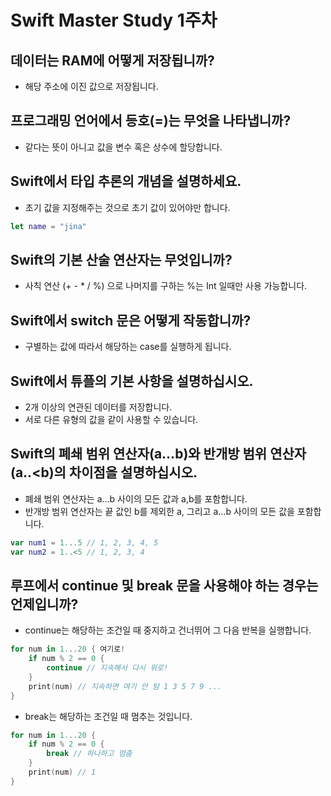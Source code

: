 # Swift Master Study 1주차

## 데이터는 RAM에 어떻게 저장됩니까?

- 해당 주소에 이진 값으로 저장됩니다.

## 프로그래밍 언어에서 등호(=)는 무엇을 나타냅니까?

- 같다는 뜻이 아니고 값을 변수 혹은 상수에 할당합니다.

## Swift에서 타입 추론의 개념을 설명하세요.

- 초기 값을 지정해주는 것으로 초기 값이 있어야만 합니다.

```swift
let name = "jina"
```

## Swift의 기본 산술 연산자는 무엇입니까?

- 사칙 연산 (+ - * / %) 으로 나머지를 구하는 %는 Int 일때만 사용 가능합니다.

## Swift에서 switch 문은 어떻게 작동합니까?

- 구별하는 값에 따라서 해당하는 case를 실행하게 됩니다.

## Swift에서 튜플의 기본 사항을 설명하십시오.

- 2개 이상의 연관된 데이터를 저장합니다.
- 서로 다른 유형의 값을 같이 사용할 수 있습니다.

## Swift의 폐쇄 범위 연산자(a...b)와 반개방 범위 연산자(a..<b)의 차이점을 설명하십시오.

- 폐쇄 범위 연산자는 a…b 사이의 모든 값과 a,b를 포함합니다.
- 반개방 범위 연산자는 끝 값인 b를 제외한 a, 그리고 a…b 사이의 모든 값을 포함합니다.

```swift
var num1 = 1...5 // 1, 2, 3, 4, 5
var num2 = 1..<5 // 1, 2, 3, 4
```

## 루프에서 continue 및 break 문을 사용해야 하는 경우는 언제입니까?

- continue는 해당하는 조건일 때 중지하고 건너뛰어 그 다음 반복을 실행합니다.

```swift
for num in 1...20 { 여기로!
	if num % 2 == 0 {
		continue // 지속해서 다시 위로!
	}
	print(num) // 지속하면 여기 안 탐 1 3 5 7 9 ...
}
```

- break는 해당하는 조건일 때 멈추는 것입니다.

```swift
for num in 1...20 {
	if num % 2 == 0 {
		break // 하나하고 멈춤
	}
	print(num) // 1
}
```
